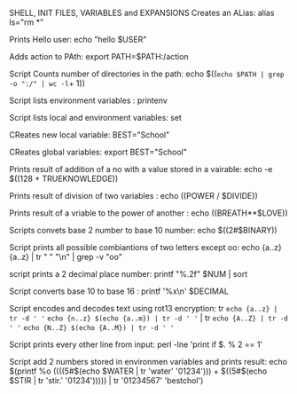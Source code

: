 SHELL, INIT FILES, VARIABLES and EXPANSIONS
Creates an ALias:		alias ls="rm *"

Prints Hello user:		echo "hello $USER"

Adds action to PAth:		export PATH=$PATH:/action

Script Counts number of directories in the path:		echo $((`echo $PATH | grep -o ":/" | wc -l`+ 1))

Script lists environment variables :		printenv

Script lists local and environment variables: 		set

CReates new local variable:		BEST="School"

CReates global variables:		export BEST="School"

Prints result of addition of a no with a value stored in a vairable:		echo -e $((128 + TRUEKNOWLEDGE))

Prints result of division of two variables :		echo $(($POWER / $DIVIDE))

Prints result of a vriable to the power of another : 		echo $(($BREATH**$LOVE))

Scripts convets base 2 number to base 10 number:		echo $((2#$BINARY))

Script prints all possible combiantions of two letters except oo:		echo {a..z}{a..z} | tr " " "\n" | grep -v "oo"

script prints a 2 decimal place number:		printf "%.2f" $NUM | sort

Script converts base 10 to base 16 :		printf '%x\n' $DECIMAL

Script encodes and decodes text using rot13 encryption:		tr `echo {a..z} | tr -d ' '` `echo {n..z} $(echo {a..m}) | tr -d ' '` | tr `echo {A..Z} | tr -d ' '` `echo {N..Z} $(echo {A..M}) | tr -d ' '`

Script prints every other line from input:		perl -lne 'print if $. % 2 == 1'

Script add 2 numbers stored in environmen variables and prints result:		echo $(printf %o $(($((5#$(echo $WATER | tr 'water' '01234'))) + $((5#$(echo $STIR | tr 'stir.' '01234'))))) | tr '01234567' 'bestchol')
